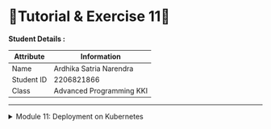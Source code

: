 # 📝Tutorial & Exercise 11📝

**Student Details :**

|  Attribute    | Information                |
|---------------|----------------------------|
| Name          | Ardhika Satria Narendra    |
| Student ID    | 2206821866                 |
| Class         | Advanced Programming KKI   |

---
<details>
<summary>Module 11: Deployment on Kubernetes</summary>

## Questions and Answers

### -> Reflection on Hello Minikube

![alt text](image.png)

![alt text](image-1.png)

#### 1. What do you see in the logs? Does the number of logs increase each time you open the app?
Before the application is exposed as a service, the logs capture mainly backend operations such as pulling images, starting containers, and registering nodes. These entries reflect the setup and maintenance processes of the Kubernetes environment. Once the application is exposed, each access to the app triggers new log entries, primarily showing HTTP request logs. These entries indicate active interactions with the service, such as GET and POST requests, and detail the servicing of these requests. As a result, the number of logs increases proportionally with each visit to the application, demonstrating direct user interaction. This change highlights the shift from system-focused logs to user interaction logs, giving insight into both the operational status and the active usage of our application.

![alt text](image-2.png)

#### 2. What is the purpose of the `-n` option and why did the output not list the pods/services that you explicitly created?
The `-n` option in `kubectl` commands specifies the namespace from which to list resources, helping to organize and isolate them based on their purpose or ownership. When we use `kubectl get` without the `-n` option, it defaults to the 'default' namespace, which typically contains the resources directly created and managed during typical application deployments. In contrast, specifying `-n kube-system` targets the `kube-system` namespace, which is reserved for system-critical resources necessary for Kubernetes itself to function, such as the DNS service, metrics server, and internal Kubernetes management processes. Since the deployments and services we created during the tutorial were not in the `kube-system` namespace but in the default one, they do not appear in the output when querying `kube-system`. This distinction is crucial for understanding how Kubernetes segregates system components from user-deployed applications, ensuring orderly management and operational clarity across different types of resources.

---

</details>